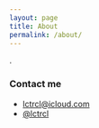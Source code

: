 ```yaml
---
layout: page
title: About
permalink: /about/
---
```


.

### Contact me

- [lctrcl@icloud.com](mailto:lctrcl@icloud.com)
- [@lctrcl](https://twitter.com/lctrcl)
